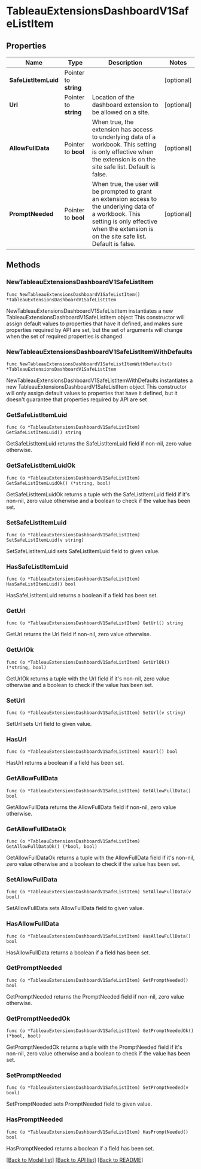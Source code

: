 # TableauExtensionsDashboardV1SafeListItem

## Properties

Name | Type | Description | Notes
------------ | ------------- | ------------- | -------------
**SafeListItemLuid** | Pointer to **string** |  | [optional] 
**Url** | Pointer to **string** | Location of the dashboard extension to be allowed on a site. | [optional] 
**AllowFullData** | Pointer to **bool** | When true, the extension has access to underlying data of a workbook. This setting is only effective when the extension is on the site safe list. Default is false. | [optional] 
**PromptNeeded** | Pointer to **bool** | When true, the user will be prompted to grant an extension access to the underlying data of a workbook. This setting is only effective when the extension is on the site safe list. Default is false. | [optional] 

## Methods

### NewTableauExtensionsDashboardV1SafeListItem

`func NewTableauExtensionsDashboardV1SafeListItem() *TableauExtensionsDashboardV1SafeListItem`

NewTableauExtensionsDashboardV1SafeListItem instantiates a new TableauExtensionsDashboardV1SafeListItem object
This constructor will assign default values to properties that have it defined,
and makes sure properties required by API are set, but the set of arguments
will change when the set of required properties is changed

### NewTableauExtensionsDashboardV1SafeListItemWithDefaults

`func NewTableauExtensionsDashboardV1SafeListItemWithDefaults() *TableauExtensionsDashboardV1SafeListItem`

NewTableauExtensionsDashboardV1SafeListItemWithDefaults instantiates a new TableauExtensionsDashboardV1SafeListItem object
This constructor will only assign default values to properties that have it defined,
but it doesn't guarantee that properties required by API are set

### GetSafeListItemLuid

`func (o *TableauExtensionsDashboardV1SafeListItem) GetSafeListItemLuid() string`

GetSafeListItemLuid returns the SafeListItemLuid field if non-nil, zero value otherwise.

### GetSafeListItemLuidOk

`func (o *TableauExtensionsDashboardV1SafeListItem) GetSafeListItemLuidOk() (*string, bool)`

GetSafeListItemLuidOk returns a tuple with the SafeListItemLuid field if it's non-nil, zero value otherwise
and a boolean to check if the value has been set.

### SetSafeListItemLuid

`func (o *TableauExtensionsDashboardV1SafeListItem) SetSafeListItemLuid(v string)`

SetSafeListItemLuid sets SafeListItemLuid field to given value.

### HasSafeListItemLuid

`func (o *TableauExtensionsDashboardV1SafeListItem) HasSafeListItemLuid() bool`

HasSafeListItemLuid returns a boolean if a field has been set.

### GetUrl

`func (o *TableauExtensionsDashboardV1SafeListItem) GetUrl() string`

GetUrl returns the Url field if non-nil, zero value otherwise.

### GetUrlOk

`func (o *TableauExtensionsDashboardV1SafeListItem) GetUrlOk() (*string, bool)`

GetUrlOk returns a tuple with the Url field if it's non-nil, zero value otherwise
and a boolean to check if the value has been set.

### SetUrl

`func (o *TableauExtensionsDashboardV1SafeListItem) SetUrl(v string)`

SetUrl sets Url field to given value.

### HasUrl

`func (o *TableauExtensionsDashboardV1SafeListItem) HasUrl() bool`

HasUrl returns a boolean if a field has been set.

### GetAllowFullData

`func (o *TableauExtensionsDashboardV1SafeListItem) GetAllowFullData() bool`

GetAllowFullData returns the AllowFullData field if non-nil, zero value otherwise.

### GetAllowFullDataOk

`func (o *TableauExtensionsDashboardV1SafeListItem) GetAllowFullDataOk() (*bool, bool)`

GetAllowFullDataOk returns a tuple with the AllowFullData field if it's non-nil, zero value otherwise
and a boolean to check if the value has been set.

### SetAllowFullData

`func (o *TableauExtensionsDashboardV1SafeListItem) SetAllowFullData(v bool)`

SetAllowFullData sets AllowFullData field to given value.

### HasAllowFullData

`func (o *TableauExtensionsDashboardV1SafeListItem) HasAllowFullData() bool`

HasAllowFullData returns a boolean if a field has been set.

### GetPromptNeeded

`func (o *TableauExtensionsDashboardV1SafeListItem) GetPromptNeeded() bool`

GetPromptNeeded returns the PromptNeeded field if non-nil, zero value otherwise.

### GetPromptNeededOk

`func (o *TableauExtensionsDashboardV1SafeListItem) GetPromptNeededOk() (*bool, bool)`

GetPromptNeededOk returns a tuple with the PromptNeeded field if it's non-nil, zero value otherwise
and a boolean to check if the value has been set.

### SetPromptNeeded

`func (o *TableauExtensionsDashboardV1SafeListItem) SetPromptNeeded(v bool)`

SetPromptNeeded sets PromptNeeded field to given value.

### HasPromptNeeded

`func (o *TableauExtensionsDashboardV1SafeListItem) HasPromptNeeded() bool`

HasPromptNeeded returns a boolean if a field has been set.


[[Back to Model list]](../README.md#documentation-for-models) [[Back to API list]](../README.md#documentation-for-api-endpoints) [[Back to README]](../README.md)


